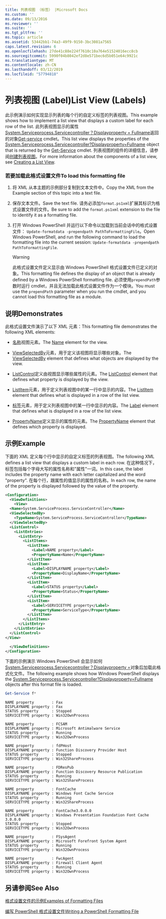 ```yaml
---
title: 列表视图 （标签） |Microsoft Docs
ms.custom: ''
ms.date: 09/13/2016
ms.reviewer: ''
ms.suite: ''
ms.tgt_pltfrm: ''
ms.topic: article
ms.assetid: 53442bb1-74a3-49f9-9150-3bc3081a7565
caps.latest.revision: 6
ms.openlocfilehash: 27de41c88e224f7610c10a764e51524016ecc8cb
ms.sourcegitcommit: 5990f04b8042ef2d8e571bec6d5b051e64c9921c
ms.translationtype: MT
ms.contentlocale: zh-CN
ms.lasthandoff: 03/12/2019
ms.locfileid: "57794818"
---
```

# <a name="list-view-labels"></a><span data-ttu-id="46f95-102">列表视图 (Label)</span><span class="sxs-lookup"><span data-stu-id="46f95-102">List View (Labels)</span></span>

<span data-ttu-id="46f95-103">此示例演示如何实现显示列表的每个行的自定义标签的列表视图。</span><span class="sxs-lookup"><span data-stu-id="46f95-103">This example shows how to implement a list view that displays a custom label for each row of the list.</span></span> <span data-ttu-id="46f95-104">此列表视图显示的属性[System.Serviceprocess.Servicecontroller？Displayproperty = Fullname](/dotnet/api/System.ServiceProcess.ServiceController)返回的对象[Get-service](/powershell/module/Microsoft.PowerShell.Management/Get-Service) cmdlet。</span><span class="sxs-lookup"><span data-stu-id="46f95-104">This list view displays the properties of the [System.Serviceprocess.Servicecontroller?Displayproperty=Fullname](/dotnet/api/System.ServiceProcess.ServiceController) object that is returned by the [Get-Service](/powershell/module/Microsoft.PowerShell.Management/Get-Service) cmdlet.</span></span> <span data-ttu-id="46f95-105">列表视图的组件的详细信息，请参阅[创建列表视图](./creating-a-list-view.md)。</span><span class="sxs-lookup"><span data-stu-id="46f95-105">For more information about the components of a list view, see [Creating a List View](./creating-a-list-view.md).</span></span>

### <a name="to-load-this-formatting-file"></a><span data-ttu-id="46f95-106">若要加载此格式设置文件</span><span class="sxs-lookup"><span data-stu-id="46f95-106">To load this formatting file</span></span>

1. <span data-ttu-id="46f95-107">将 XML 从本主题的示例部分复制到文本文件中。</span><span class="sxs-lookup"><span data-stu-id="46f95-107">Copy the XML from the Example section of this topic into a text file.</span></span>

2. <span data-ttu-id="46f95-108">保存文本文件。</span><span class="sxs-lookup"><span data-stu-id="46f95-108">Save the text file.</span></span> <span data-ttu-id="46f95-109">请务必添加`format.ps1xml`扩展其标识为格式设置文件的文件。</span><span class="sxs-lookup"><span data-stu-id="46f95-109">Be sure to add the `format.ps1xml` extension to the file to identify it as a formatting file.</span></span>

3. <span data-ttu-id="46f95-110">打开 Windows PowerShell 并运行以下命令以加载到当前会话中的格式设置文件： `Update-formatdata -prependpath PathToFormattingFile`。</span><span class="sxs-lookup"><span data-stu-id="46f95-110">Open Windows PowerShell, and run the following command to load the formatting file into the current session: `Update-formatdata -prependpath PathToFormattingFile`.</span></span>

   > [!WARNING]
   > <span data-ttu-id="46f95-111">此格式设置文件定义显示由 Windows PowerShell 格式设置文件已定义的对象。</span><span class="sxs-lookup"><span data-stu-id="46f95-111">This formatting file defines the display of an object that is already defined by a Windows PowerShell formatting file.</span></span> <span data-ttu-id="46f95-112">必须使用`prependPath`参数时运行 cmdlet，并且无法加载此格式设置文件作为一个模块。</span><span class="sxs-lookup"><span data-stu-id="46f95-112">You must use the `prependPath` parameter when you run the cmdlet, and you cannot load this formatting file as a module.</span></span>

## <a name="demonstrates"></a><span data-ttu-id="46f95-113">说明</span><span class="sxs-lookup"><span data-stu-id="46f95-113">Demonstrates</span></span>

<span data-ttu-id="46f95-114">此格式设置文件演示了以下 XML 元素：</span><span class="sxs-lookup"><span data-stu-id="46f95-114">This formatting file demonstrates the following XML elements:</span></span>

- <span data-ttu-id="46f95-115">[名称](./name-element-for-view-format.md)视图元素。</span><span class="sxs-lookup"><span data-stu-id="46f95-115">The [Name](./name-element-for-view-format.md) element for the view.</span></span>

- <span data-ttu-id="46f95-116">[ViewSelectedBy](./viewselectedby-element-format.md)元素，用于定义该视图将显示哪些对象。</span><span class="sxs-lookup"><span data-stu-id="46f95-116">The [ViewSelectedBy](./viewselectedby-element-format.md) element that defines what objects are displayed by the view.</span></span>

- <span data-ttu-id="46f95-117">[ListControl](./listcontrol-element-format.md)定义由视图显示哪些属性的元素。</span><span class="sxs-lookup"><span data-stu-id="46f95-117">The [ListControl](./listcontrol-element-format.md) element that defines what property is displayed by the view.</span></span>

- <span data-ttu-id="46f95-118">[ListItem](./listitem-element-for-listitems-for-listcontrol-format.md)元素，用于定义列表视图中的某一行中显示的内容。</span><span class="sxs-lookup"><span data-stu-id="46f95-118">The [ListItem](./listitem-element-for-listitems-for-listcontrol-format.md) element that defines what is displayed in a row of the list view.</span></span>

- <span data-ttu-id="46f95-119">[标签](./label-element-for-listitem-for-listcontrol-format.md)元素，用于定义列表视图中的某一行中显示的内容。</span><span class="sxs-lookup"><span data-stu-id="46f95-119">The [Label](./label-element-for-listitem-for-listcontrol-format.md) element that defines what is displayed in a row of the list view.</span></span>

- <span data-ttu-id="46f95-120">[PropertyName](./propertyname-element-for-listitem-for-listcontrol-format.md)定义显示的属性的元素。</span><span class="sxs-lookup"><span data-stu-id="46f95-120">The [PropertyName](./propertyname-element-for-listitem-for-listcontrol-format.md) element that defines which property is displayed.</span></span>

## <a name="example"></a><span data-ttu-id="46f95-121">示例</span><span class="sxs-lookup"><span data-stu-id="46f95-121">Example</span></span>

<span data-ttu-id="46f95-122">下面的 XML 定义每个行中显示的自定义标签的列表视图。</span><span class="sxs-lookup"><span data-stu-id="46f95-122">The following XML defines a list view that displays a custom label in each row.</span></span> <span data-ttu-id="46f95-123">在这种情况下，标签包括每个字母大写的属性名称和"属性"一词。</span><span class="sxs-lookup"><span data-stu-id="46f95-123">In this case, the label includes the property name with each letter capitalized and the word "property".</span></span> <span data-ttu-id="46f95-124">在每个行，跟属性的值显示的属性的名称。</span><span class="sxs-lookup"><span data-stu-id="46f95-124">In each row, the name of the property is displayed followed by the value of the property.</span></span>

```xml
<Configuration>
  <ViewDefinitions>
    <View>
  <Name>System.ServiceProcess.ServiceController</Name>
  <ViewSelectedBy>
    <TypeName>System.ServiceProcess.ServiceController</TypeName>
  </ViewSelectedBy>
  <ListControl>
    <ListEntries>
      <ListEntry>
        <ListItems>
          <ListItem>
            <Label>NAME property</Label>
            <PropertyName>Name</PropertyName>
          </ListItem>
          <ListItem>
            <Label>DISPLAYNAME property</Label>
            <PropertyName>DisplayName</PropertyName>
          </ListItem>
          <ListItem>
            <Label>STATUS property</Label>
            <PropertyName>Status</PropertyName>
          </ListItem>
          <ListItem>
            <Label>SERVICETYPE property</Label>
            <PropertyName>ServiceType</PropertyName>
          </ListItem>
        </ListItems>
      </ListEntry>
    </ListEntries>
  </ListControl>
</View>

  </ViewDefinitions>
</Configuration>
```

<span data-ttu-id="46f95-125">下面的示例演示 Windows PowerShell 会显示如何[System.Serviceprocess.Servicecontroller？Displayproperty =](/dotnet/api/System.ServiceProcess.ServiceController)对象后加载此格式化文件。</span><span class="sxs-lookup"><span data-stu-id="46f95-125">The following example shows how Windows PowerShell displays the [System.Serviceprocess.Servicecontroller?Displayproperty=Fullname](/dotnet/api/System.ServiceProcess.ServiceController) objects after this format file is loaded.</span></span>

```powershell
Get-Service f*
```

```output
NAME property        : Fax
DISPLAYNAME property : Fax
STATUS property      : Stopped
SERVICETYPE property : Win32OwnProcess

NAME property        : FCSAM
DISPLAYNAME property : Microsoft Antimalware Service
STATUS property      : Running
SERVICETYPE property : Win32OwnProcess

NAME property        : fdPHost
DISPLAYNAME property : Function Discovery Provider Host
STATUS property      : Stopped
SERVICETYPE property : Win32ShareProcess

NAME property        : FDResPub
DISPLAYNAME property : Function Discovery Resource Publication
STATUS property      : Running
SERVICETYPE property : Win32ShareProcess

NAME property        : FontCache
DISPLAYNAME property : Windows Font Cache Service
STATUS property      : Running
SERVICETYPE property : Win32ShareProcess

NAME property        : FontCache3.0.0.0
DISPLAYNAME property : Windows Presentation Foundation Font Cache 3.0.0.0
STATUS property      : Stopped
SERVICETYPE property : Win32OwnProcess

NAME property        : FSysAgent
DISPLAYNAME property : Microsoft Forefront System Agent
STATUS property      : Running
SERVICETYPE property : Win32OwnProcess

NAME property        : FwcAgent
DISPLAYNAME property : Firewall Client Agent
STATUS property      : Running
SERVICETYPE property : Win32OwnProcess
```

## <a name="see-also"></a><span data-ttu-id="46f95-126">另请参阅</span><span class="sxs-lookup"><span data-stu-id="46f95-126">See Also</span></span>

[<span data-ttu-id="46f95-127">格式设置文件的示例</span><span class="sxs-lookup"><span data-stu-id="46f95-127">Examples of Formatting Files</span></span>](./examples-of-formatting-files.md)

[<span data-ttu-id="46f95-128">编写 PowerShell 格式设置文件</span><span class="sxs-lookup"><span data-stu-id="46f95-128">Writing a PowerShell Formatting File</span></span>](./writing-a-powershell-formatting-file.md)
